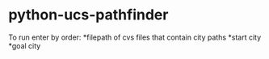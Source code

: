 # python-ucs-pathfinder
To run enter by order:
*filepath of cvs files that contain city paths
*start city
*goal city
